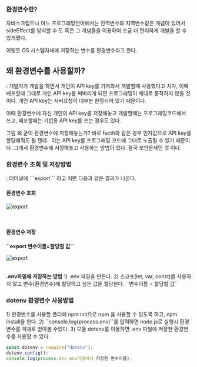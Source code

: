 <h3>환경변수란?</h3>

자바스크립트나 여느 프로그래밍언어에서는 전역변수와 지역변수같은 개념이 있어서 sideEffect를 방지할
수 도 혹은 그 개념들을 이용하여 조금 더 편리하게 개발을 할 수 있게됐다.

이렇듯 OS 시스템자체에 저장하는 변수를 환경변수라고 한다.

<h2>왜 환경변수를 사용할까?</h2>
: 개발자가 개발을 하면서 개인이 API key를 가져와서 개발할때 사용했다고 치자, 이때 배포할때 그대로 개인 API key를 써버리게 되면 프로그래밍이 제대로 동작하지 않을 것이다. 개인 API key는 서버요청이 대부분 한정되어 있기 때문이다.

이때 환경변수에 자신 개인의 API key를 저장해놓고 개발할때는 프로그래밍코드에서 쓰고, 배포할때는 기업용 API key를 쓰는 경우도 있다.

그럼 왜 굳이 환경변수에 저장해놓는가? 바로 fecth와 같은 경우 인자값으로 API key를 할당해줘도 될 텐데..
이는 API key를 프로그래밍 코드에 그대로 노출될 수 있기 때문이다. 그래서 환경변수에 저장해놓고 사용하는 방법이 있다. 결국 보안문제인 것 이다.

<h3>환경변수 조회 및 저장방법</h3>
: 터미널에 ```export``` 라고 치면 다음과 같은 결과가 나온다.
<h4>환경변수 조회</h4>

![export]('./screens/export.png')

<br>
<h4>환경변수 저장</h4>
<strong>``export 변수이름=할당할 값``</strong>

![export]('./screens/isGood.png')



<br>
<strong>.env파일에 저장하는 방법</strong>
1) .env 파일을 만든다.
2) 스코프(let, var, const)를 사용하지 않고 변수(환경변수)에 할당하고 싶은 값을 할당한다.
``변수이름 = 할당할 값``


<br>
<h3>dotenv 환경변수 사용방법</h3>
1) 환경변수를 사용할 폴더에 npm init으로 npm 을 사용할 수 있도록 하고, npm install을 한다.
2) ``console.log(process.env)``를 입력하면 node.js로 실행시 환경변수를 객체로 받아볼 수있다.
3) 모듈 dotenv를 이용하면 .env 파일에 저장한 환경변수를 사용할 수 있다.

```js
const dotenv = require("dotenv");
dotenv.config();
console.log(process.env.env파일에서 저장한 변수이름);
```

